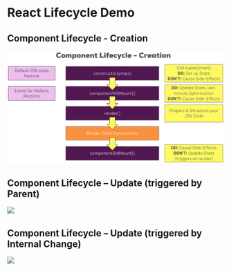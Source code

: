 # React Lifecycle Demo

## Component Lifecycle - Creation
<img src="art/Component Lifecycle - Creation.png" width="700">

## Component Lifecycle – Update (triggered by Parent)
<img src="art/Component Lifecycle – Update (triggered by Parent).png" width="700">

## Component Lifecycle – Update (triggered by Internal Change)
<img src="art/Component Lifecycle – Update (triggered by Internal Change).png" width="700">
